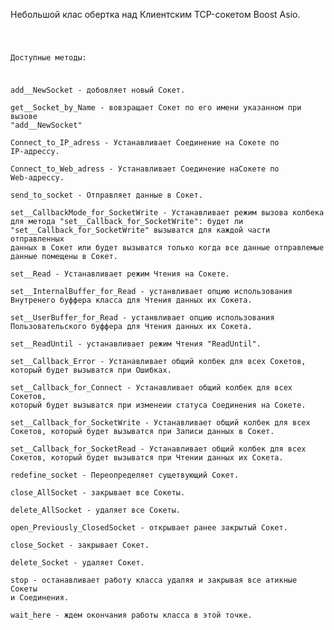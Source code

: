 Небольшой клас обертка над Клиентским TCP-сокетом Boost Asio.

<code>

Доступные методы:

add__NewSocket                     - добовляет новый Сокет.  
get__Socket_by_Name                - вовзращает Сокет по его имени указанном при вызове "add__NewSocket"  
Connect_to_IP_adress               - Устанавливает Соединение на Сокете по IP-адрессу.  
Connect_to_Web_adress              - Устанавливает Соединение наСокете по Web-адрессу.  
send_to_socket                     - Отправляет данные в Сокет.  
set__CallbackMode_for_SocketWrite  - Устанавливает режим вызова колбека для метода "set__Callback_for_SocketWrite": будет ли "set__Callback_for_SocketWrite" вызыватся для каждой части отправленных данных в Сокет или будет вызыватся только когда все данные отправлемые данные помещены в Сокет.  
set__Read                          - Устанавливает режим Чтения на Сокете.  
set__InternalBuffer_for_Read       - устанвливает опцию использования Внутренего буффера класса для Чтения данных их Сокета.  
set__UserBuffer_for_Read           - устанвливает опцию использования Пользовательского буффера для Чтения данных их Сокета.  
set__ReadUntil                     - устанавливает режим Чтения "ReadUntil".  
set__Callback_Error                - Устанавливает общий колбек для всех Сокетов, который будет вызыватся при Ошибках.   
set__Callback_for_Connect          - Устанавливает общий колбек для всех Сокетов, который будет вызыватся при изменеии статуса Соединения на Сокете.  
set__Callback_for_SocketWrite      - Устанавливает общий колбек для всех Сокетов, который будет вызыватся при Записи данных в Сокет.  
set__Callback_for_SocketRead       - Устанавливает общий колбек для всех Сокетов, который будет вызыватся при Чтении данных их Сокета.  
redefine_socket                    - Переопределяет сущетвующий Сокет.  
close_AllSocket                    - закрывает все Сокеты.  
delete_AllSocket                   - удаляет все Сокеты.  
open_Previously_ClosedSocket       - открывает ранее закрытый Сокет.  
close_Socket                       - закрывает Сокет.  
delete_Socket                      - удаляет Сокет.  
stop                               - останавливает работу класса удаляя и закрывая все атикные Сокеты и Соединения.  
wait_here                          - ждем окончания работы класса в этой точке.  

</code>
